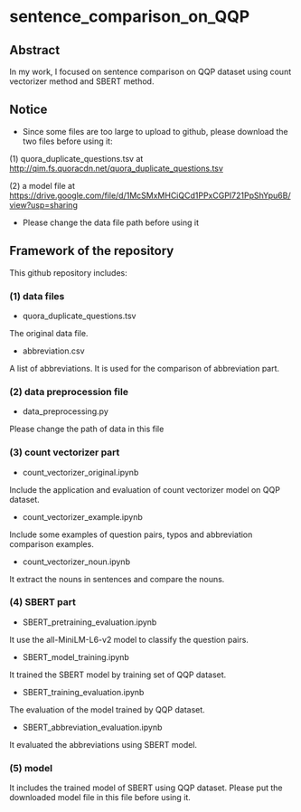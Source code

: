 # sentence_comparison_on_QQP

## Abstract
In my work, I focused on sentence comparison on QQP dataset using count vectorizer method and SBERT method.

## Notice

* Since some files are too large to upload to github, please download the two files before using it:

(1) quora_duplicate_questions.tsv at http://qim.fs.quoracdn.net/quora_duplicate_questions.tsv

(2) a model file at https://drive.google.com/file/d/1McSMxMHCiQCd1PPxCGPI721PpShYpu6B/view?usp=sharing

* Please change the data file path before using it

## Framework of the repository

This github repository includes:

### (1) data files

* quora_duplicate_questions.tsv

The original data file.

* abbreviation.csv

A list of abbreviations. It is used for the comparison of abbreviation part.

### (2) data preprocession file

* data_preprocessing.py

Please change the path of data in this file

### (3) count vectorizer part

* count_vectorizer_original.ipynb

Include the application and evaluation of count vectorizer model on QQP dataset.

* count_vectorizer_example.ipynb

Include some examples of question pairs, typos and abbreviation comparison examples.

* count_vectorizer_noun.ipynb

It extract the nouns in sentences and compare the nouns.

### (4) SBERT part

* SBERT_pretraining_evaluation.ipynb

It use the all-MiniLM-L6-v2 model to classify the question pairs.

* SBERT_model_training.ipynb

It trained the SBERT model by training set of QQP dataset.

* SBERT_training_evaluation.ipynb

The evaluation of the model trained by QQP dataset.

* SBERT_abbreviation_evaluation.ipynb

It evaluated the abbreviations using SBERT model.

### (5) model

It includes the trained model of SBERT using QQP dataset. Please put the downloaded model file in this file before using it.
